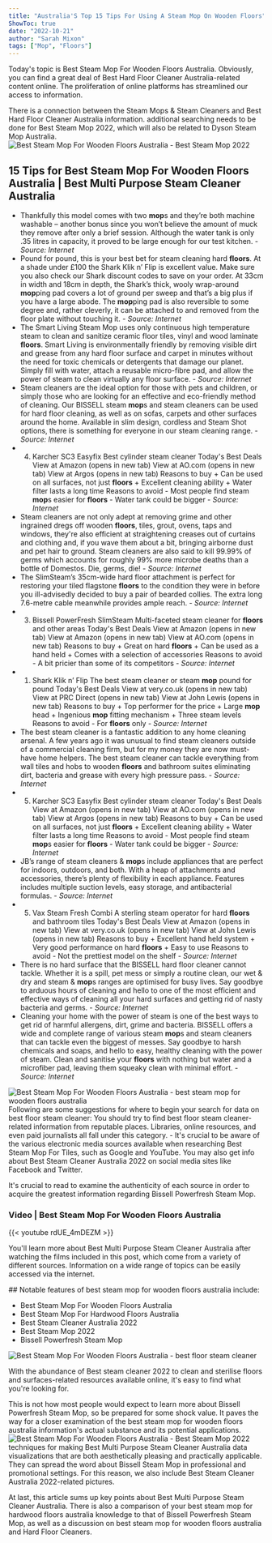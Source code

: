 ```yaml
---
title: "Australia'S Top 15 Tips For Using A Steam Mop On Wooden Floors"
ShowToc: true 
date: "2022-10-21"
author: "Sarah Mixon" 
tags: ["Mop", "Floors"]
---
```


	
Today's topic is Best Steam Mop For Wooden Floors Australia. Obviously, you can find a great deal of Best Hard Floor Cleaner Australia-related content online. The proliferation of online platforms has streamlined our access to information.

There is a connection between the Steam Mops & Steam Cleaners and Best Hard Floor Cleaner Australia information. additional searching needs to be done for Best Steam Mop 2022, which will also be related to Dyson Steam Mop Australia.
<img loading="lazy" src="https://pickthevacuum.com/wp-content/uploads/2018/01/best-vacuum-for-hardwood-floors-and-tile-floors-scaled.jpg" onerror="this.onerror=null;this.src='https://blogger.googleusercontent.com/img/a/AVvXsEhe7F7TRXHtjiKvHb5vS7DmnxvpHiDyoYyYvm1nHB3Qp2_w3BnM6A2eq4v7FYxCC9bfZt3a9vIMtAYEKUiaDQbHMg-ViyGmRIj39MLp0bGFfgfYw1Dc9q_H-T0wiTm3l0Uq42dETrN9eC8aGJ9_IORZsxST1AcLR7np1koOfcc7tnHa4S8Mwz_xD9d0=s16000';" alt="Best Steam Mop For Wooden Floors Australia - Best Steam Mop 2022" >

## 15 Tips for Best Steam Mop For Wooden Floors Australia | Best Multi Purpose Steam Cleaner Australia
-   Thankfully this model comes with two **mop**s and they’re both machine washable – another bonus since you won’t believe the amount of muck they remove after only a brief session. Although the water tank is only .35 litres in capacity, it proved to be large enough for our test kitchen. - <cite>Source: Internet</cite>
-   Pound for pound, this is your best bet for steam cleaning hard **floors**. At a shade under £100 the Shark Klik n’ Flip is excellent value. Make sure you also check our Shark discount codes to save on your order. At 33cm in width and 18cm in depth, the Shark’s thick, wooly wrap-around **mop**ping pad covers a lot of ground per sweep and that’s a big plus if you have a large abode. The **mop**ping pad is also reversible to some degree and, rather cleverly, it can be attached to and removed from the floor plate without touching it. - <cite>Source: Internet</cite>
-   The Smart Living Steam Mop uses only continuous high temperature steam to clean and sanitize ceramic floor tiles, vinyl and wood laminate **floors**. Smart Living is environmentally friendly by removing visible dirt and grease from any hard floor surface and carpet in minutes without the need for toxic chemicals or detergents that damage our planet. Simply fill with water, attach a reusable micro-fibre pad, and allow the power of steam to clean virtually any floor surface. - <cite>Source: Internet</cite>
-   Steam cleaners are the ideal option for those with pets and children, or simply those who are looking for an effective and eco-friendly method of cleaning. Our BISSELL steam **mop**s and steam cleaners can be used for hard floor cleaning, as well as on sofas, carpets and other surfaces around the home. Available in slim design, cordless and Steam Shot options, there is something for everyone in our steam cleaning range. - <cite>Source: Internet</cite>
-   4. Karcher SC3 Easyfix Best cylinder steam cleaner Today's Best Deals View at Amazon (opens in new tab) View at AO.com (opens in new tab) View at Argos (opens in new tab) Reasons to buy + Can be used on all surfaces, not just **floors** + Excellent cleaning ability + Water filter lasts a long time Reasons to avoid - Most people find steam **mop**s easier for **floors** - Water tank could be bigger - <cite>Source: Internet</cite>
-   Steam cleaners are not only adept at removing grime and other ingrained dregs off wooden **floors**, tiles, grout, ovens, taps and windows, they're also efficient at straightening creases out of curtains and clothing and, if you wave them about a bit, bringing airborne dust and pet hair to ground. Steam cleaners are also said to kill 99.99% of germs which accounts for roughly 99% more microbe deaths than a bottle of Domestos. Die, germs, die! - <cite>Source: Internet</cite>
-   The SlimSteam’s 35cm-wide hard floor attachment is perfect for restoring your tiled flagstone **floors** to the condition they were in before you ill-advisedly decided to buy a pair of bearded collies. The extra long 7.6-metre cable meanwhile provides ample reach. - <cite>Source: Internet</cite>
-   3. Bissell PowerFresh SlimSteam Multi-faceted steam cleaner for **floors** and other areas Today's Best Deals View at Amazon (opens in new tab) View at Amazon (opens in new tab) View at AO.com (opens in new tab) Reasons to buy + Great on hard **floors** + Can be used as a hand held + Comes with a selection of accessories Reasons to avoid - A bit pricier than some of its competitors - <cite>Source: Internet</cite>
-   1. Shark Klik n’ Flip The best steam cleaner or steam **mop** pound for pound Today's Best Deals View at very.co.uk (opens in new tab) View at PRC Direct (opens in new tab) View at John Lewis (opens in new tab) Reasons to buy + Top performer for the price + Large **mop** head + Ingenious **mop** fitting mechanism + Three steam levels Reasons to avoid - For **floors** only - <cite>Source: Internet</cite>
-   The best steam cleaner is a fantastic addition to any home cleaning arsenal. A few years ago it was unusual to find steam cleaners outside of a commercial cleaning firm, but for my money they are now must-have home helpers. The best steam cleaner can tackle everything from wall tiles and hobs to wooden **floors** and bathroom suites eliminating dirt, bacteria and grease with every high pressure pass. - <cite>Source: Internet</cite>
-   5. Karcher SC3 Easyfix Best cylinder steam cleaner Today's Best Deals View at Amazon (opens in new tab) View at AO.com (opens in new tab) View at Argos (opens in new tab) Reasons to buy + Can be used on all surfaces, not just **floors** + Excellent cleaning ability + Water filter lasts a long time Reasons to avoid - Most people find steam **mop**s easier for **floors** - Water tank could be bigger - <cite>Source: Internet</cite>
-   JB’s range of steam cleaners & **mop**s include appliances that are perfect for indoors, outdoors, and both. With a heap of attachments and accessories, there’s plenty of flexibility in each appliance. Features includes multiple suction levels, easy storage, and antibacterial formulas. - <cite>Source: Internet</cite>
-   5. Vax Steam Fresh Combi A sterling steam operator for hard **floors** and bathroom tiles Today's Best Deals View at Amazon (opens in new tab) View at very.co.uk (opens in new tab) View at John Lewis (opens in new tab) Reasons to buy + Excellent hand held system + Very good performance on hard **floors** + Easy to use Reasons to avoid - Not the prettiest model on the shelf - <cite>Source: Internet</cite>
-   There is no hard surface that the BISSELL hard floor cleaner cannot tackle. Whether it is a spill, pet mess or simply a routine clean, our wet & dry and steam & **mop**s ranges are optimised for busy lives. Say goodbye to arduous hours of cleaning and hello to one of the most efficient and effective ways of cleaning all your hard surfaces and getting rid of nasty bacteria and germs. - <cite>Source: Internet</cite>
-   Cleaning your home with the power of steam is one of the best ways to get rid of harmful allergens, dirt, grime and bacteria. BISSELL offers a wide and complete range of various steam **mop**s and steam cleaners that can tackle even the biggest of messes. Say goodbye to harsh chemicals and soaps, and hello to easy, healthy cleaning with the power of steam. Clean and sanitise your **floors** with nothing but water and a microfiber pad, leaving them squeaky clean with minimal effort. - <cite>Source: Internet</cite>


<img loading="lazy" src="https://www.designrhome.com/images/2/moolan-steam-mop-cleaner.jpg" onerror="this.onerror=null;this.src='https://blogger.googleusercontent.com/img/a/AVvXsEhe7F7TRXHtjiKvHb5vS7DmnxvpHiDyoYyYvm1nHB3Qp2_w3BnM6A2eq4v7FYxCC9bfZt3a9vIMtAYEKUiaDQbHMg-ViyGmRIj39MLp0bGFfgfYw1Dc9q_H-T0wiTm3l0Uq42dETrN9eC8aGJ9_IORZsxST1AcLR7np1koOfcc7tnHa4S8Mwz_xD9d0=s16000';" alt="Best Steam Mop For Wooden Floors Australia - best steam mop for wooden floors australia" >
Following are some suggestions for where to begin your search for data on best floor steam cleaner:
You should try to find best floor steam cleaner-related information from reputable places. Libraries, online resources, and even paid journalists all fall under this category.
- It's crucial to be aware of the various electronic media sources available when researching Best Steam Mop For Tiles, such as Google and YouTube. You may also get info about Best Steam Cleaner Australia 2022 on social media sites like Facebook and Twitter.

It's crucial to read to examine the authenticity of each source in order to acquire the greatest information regarding Bissell Powerfresh Steam Mop.

### Video | Best Steam Mop For Wooden Floors Australia
{{< youtube rdUE_4mDEZM >}} 

You'll learn more about Best Multi Purpose Steam Cleaner Australia after watching the films included in this post, which come from a variety of different sources. Information on a wide range of topics can be easily accessed via the internet.
<script async="async" data-cfasync="false" src="//normallydemandedalter.com/fe63df3c5408708b15d8dc3d9b206b31/invoke.js"></script>
<div id="container-fe63df3c5408708b15d8dc3d9b206b31"></div>
## Notable features of best steam mop for wooden floors australia include:

- Best Steam Mop For Wooden Floors Australia
- Best Steam Mop For Hardwood Floors Australia
- Best Steam Cleaner Australia 2022
- Best Steam Mop 2022
- Bissell Powerfresh Steam Mop

 <img loading="lazy" src="https://davidwadesalon.com/pictures/8684c0227b4398c302cb1aef5c109429.jpg" onerror="this.onerror=null;this.src='https://blogger.googleusercontent.com/img/a/AVvXsEhe7F7TRXHtjiKvHb5vS7DmnxvpHiDyoYyYvm1nHB3Qp2_w3BnM6A2eq4v7FYxCC9bfZt3a9vIMtAYEKUiaDQbHMg-ViyGmRIj39MLp0bGFfgfYw1Dc9q_H-T0wiTm3l0Uq42dETrN9eC8aGJ9_IORZsxST1AcLR7np1koOfcc7tnHa4S8Mwz_xD9d0=s16000';" alt="Best Steam Mop For Wooden Floors Australia - best floor steam cleaner" >

With the abundance of Best steam cleaner 2022 to clean and sterilise floors and surfaces-related resources available online, it's easy to find what you're looking for.

This is not how most people would expect to learn more about Bissell Powerfresh Steam Mop, so be prepared for some shock value. It paves the way for a closer examination of the best steam mop for wooden floors australia information's actual substance and its potential applications.
<img loading="lazy" src="https://sweethomepros.com/wp-content/uploads/2020/03/Swiffer-Sweeper-370x370.jpg" onerror="this.onerror=null;this.src='https://blogger.googleusercontent.com/img/a/AVvXsEhe7F7TRXHtjiKvHb5vS7DmnxvpHiDyoYyYvm1nHB3Qp2_w3BnM6A2eq4v7FYxCC9bfZt3a9vIMtAYEKUiaDQbHMg-ViyGmRIj39MLp0bGFfgfYw1Dc9q_H-T0wiTm3l0Uq42dETrN9eC8aGJ9_IORZsxST1AcLR7np1koOfcc7tnHa4S8Mwz_xD9d0=s16000';" alt="Best Steam Mop For Wooden Floors Australia - Best Steam Mop 2022" >
techniques for making Best Multi Purpose Steam Cleaner Australia data visualizations that are both aesthetically pleasing and practically applicable. They can spread the word about Bissell Steam Mop in professional and promotional settings. For this reason, we also include Best Steam Cleaner Australia 2022-related pictures.

At last, this article sums up key points about Best Multi Purpose Steam Cleaner Australia. There is also a comparison of your best steam mop for hardwood floors australia knowledge to that of Bissell Powerfresh Steam Mop, as well as a discussion on best steam mop for wooden floors australia and Hard Floor Cleaners.
	
	

